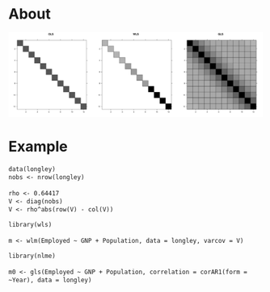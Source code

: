 # About

![](docs/figures/varcovar-matrices.png)

# Example

```
data(longley)
nobs <- nrow(longley)

rho <- 0.64417
V <- diag(nobs)
V <- rho^abs(row(V) - col(V))
```

```
library(wls)
  
m <- wlm(Employed ~ GNP + Population, data = longley, varcov = V)
```

```
library(nlme)

m0 <- gls(Employed ~ GNP + Population, correlation = corAR1(form = ~Year), data = longley)
```
